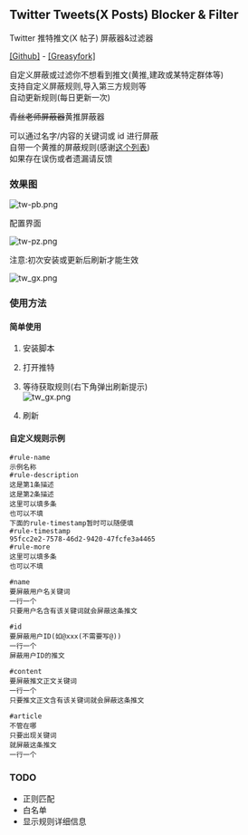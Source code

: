 ## Twitter Tweets(X Posts) Blocker & Filter

Twitter 推特推文(X 帖子) 屏蔽器&过滤器

[[Github]](https://github.com/yuhanawa/UserScript) - [[Greasyfork]](https://greasyfork.org/zh-CN/scripts/473865)

自定义屏蔽或过滤你不想看到推文(黄推,建政或某特定群体等)  
支持自定义屏蔽规则,导入第三方规则等  
自动更新规则(每日更新一次)

~~青丝老师屏蔽器~~黄推屏蔽器

可以通过名字/内容的关键词或 id 进行屏蔽  
自带一个黄推的屏蔽规则(感谢[这个列表](https://twitter.com/i/lists/1677334530754248706))  
如果存在误伤或者遗漏请反馈

### 效果图

![tw-pb.png](https://img1.imgtp.com/2023/08/25/Cm8a2dAl.png)

配置界面

![tw-pz.png](https://img1.imgtp.com/2023/08/25/32sLIcR5.png)

注意:初次安装或更新后刷新才能生效

![tw_gx.png](https://img1.imgtp.com/2023/08/25/ULWOnIV9.png)

### 使用方法

#### 简单使用

1. 安装脚本

2. 打开推特

3. 等待获取规则(右下角弹出刷新提示)  
   ![tw_gx.png](https://img1.imgtp.com/2023/08/25/ULWOnIV9.png)

4. 刷新

#### 自定义规则示例

```
#rule-name
示例名称
#rule-description
这是第1条描述
这是第2条描述
这里可以填多条
也可以不填
下面的rule-timestamp暂时可以随便填
#rule-timestamp
95fcc2e2-7578-46d2-9420-47fcfe3a4465
#rule-more
这里可以填多条
也可以不填

#name
要屏蔽用户名关键词
一行一个
只要用户名含有该关键词就会屏蔽这条推文

#id
要屏蔽用户ID(如@xxx(不需要写@))
一行一个
屏蔽用户ID的推文

#content
要屏蔽推文正文关键词
一行一个
只要推文正文含有该关键词就会屏蔽这条推文

#article
不管在哪
只要出现关键词
就屏蔽这条推文
一行一个

```

### TODO

- 正则匹配
- 白名单
- 显示规则详细信息
